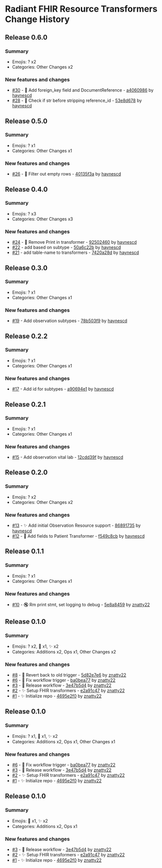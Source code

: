 # Radiant FHIR Resource Transformers Change History

## Release 0.6.0

### Summary

- Emojis: ? x2
- Categories: Other Changes x2

### New features and changes

- [#30](https://github.com/radiant-network/radiant-fhir-transformers/pull/30) -  :necktie: Add foreign_key field and DocumentReference - [a4060986](https://github.com/radiant-network/radiant-fhir-transformers/commit/a4060986ebaa801d71c1bec760905259d9fd1bec) by [haynescd](https://github.com/haynescd)
- [#28](https://github.com/radiant-network/radiant-fhir-transformers/pull/28) -  :bug: Check if str before stripping reference_id - [53e8d678](https://github.com/radiant-network/radiant-fhir-transformers/commit/53e8d6783fd365aa69d03b99a3637fa1dc223593) by [haynescd](https://github.com/haynescd)


## Release 0.5.0

### Summary

- Emojis: ? x1
- Categories: Other Changes x1

### New features and changes

- [#26](https://github.com/radiant-network/radiant-fhir-transformers/pull/26) -  :bug: Filter out empty rows - [40135f3a](https://github.com/radiant-network/radiant-fhir-transformers/commit/40135f3a507bec96f6d46221199fca3df01bb497) by [haynescd](https://github.com/haynescd)


## Release 0.4.0

### Summary

- Emojis: ? x3
- Categories: Other Changes x3

### New features and changes

- [#24](https://github.com/radiant-network/radiant-fhir-transformers/pull/24) -  :bug: Remove Print in transformer - [92502460](https://github.com/radiant-network/radiant-fhir-transformers/commit/92502460a1c8e0eb279a40d061bdbc0033ca0894) by [haynescd](https://github.com/haynescd)
- [#22](https://github.com/radiant-network/radiant-fhir-transformers/pull/22) -  add based on subtype - [50a6c22b](https://github.com/radiant-network/radiant-fhir-transformers/commit/50a6c22ba846fa32afcd3cb7e9f72ecaa0978e7f) by [haynescd](https://github.com/haynescd)
- [#21](https://github.com/radiant-network/radiant-fhir-transformers/pull/21) -  add table-name to transformers - [7420a28d](https://github.com/radiant-network/radiant-fhir-transformers/commit/7420a28d0f6c18cbef4075290b6e0ddc6bd6d48e) by [haynescd](https://github.com/haynescd)


## Release 0.3.0

### Summary

- Emojis: ? x1
- Categories: Other Changes x1

### New features and changes

- [#19](https://github.com/radiant-network/radiant-fhir-transformers/pull/19) -  Add observation subtypes - [78b503f9](https://github.com/radiant-network/radiant-fhir-transformers/commit/78b503f9115560af8dc72dcdc42edb78f0737d0b) by [haynescd](https://github.com/haynescd)


## Release 0.2.2

### Summary

- Emojis: ? x1
- Categories: Other Changes x1

### New features and changes

- [#17](https://github.com/radiant-network/radiant-fhir-transformers/pull/17) -  Add id for subtypes - [a90694e1](https://github.com/radiant-network/radiant-fhir-transformers/commit/a90694e169da252ccb6adae435e81c8a066e0690) by [haynescd](https://github.com/haynescd)


## Release 0.2.1

### Summary

- Emojis: ? x1
- Categories: Other Changes x1

### New features and changes

- [#15](https://github.com/radiant-network/radiant-fhir-transformers/pull/15) -  Add observation vital lab - [12cdd39f](https://github.com/radiant-network/radiant-fhir-transformers/commit/12cdd39fb11f490d0c12336640b7cbb6ac20de44) by [haynescd](https://github.com/haynescd)


## Release 0.2.0

### Summary

- Emojis: ? x2
- Categories: Other Changes x2

### New features and changes

- [#13](https://github.com/radiant-network/radiant-fhir-transformers/pull/13) -  :sparkles: Add initial Observation Resource support - [86891735](https://github.com/radiant-network/radiant-fhir-transformers/commit/8689173517594b2a97bb7f48c2577ada053599e9) by [haynescd](https://github.com/haynescd)
- [#12](https://github.com/radiant-network/radiant-fhir-transformers/pull/12) -  :bento: Add fields to Patient Transformer - [f549c8cb](https://github.com/radiant-network/radiant-fhir-transformers/commit/f549c8cba35e8bdfc7fb629810542c7d54852c8b) by [haynescd](https://github.com/haynescd)


## Release 0.1.1

### Summary

- Emojis: ? x1
- Categories: Other Changes x1

### New features and changes

- [#10](https://github.com/radiant-network/radiant-fhir-transformers/pull/10) -  :mute: Rm print stmt, set logging to debug - [5e8a8459](https://github.com/radiant-network/radiant-fhir-transformers/commit/5e8a8459d6f8646ef830830efa9781bd08db4fcd) by [znatty22](https://github.com/znatty22)


## Release 0.1.0

### Summary

- Emojis: ? x2, 👷 x1, ✨ x2
- Categories: Additions x2, Ops x1, Other Changes x2

### New features and changes

- [#8](https://github.com/radiant-network/radiant-fhir-transformers/pull/8) -  :bug: Revert back to old trigger - [5d82e7e6](https://github.com/radiant-network/radiant-fhir-transformers/commit/5d82e7e64f8d1c8b2f11d0f7af9b4d43ca58f907) by [znatty22](https://github.com/znatty22)
- [#6](https://github.com/radiant-network/radiant-fhir-transformers/pull/6) -  :bug: Fix workflow trigger - [ba0bea77](https://github.com/radiant-network/radiant-fhir-transformers/commit/ba0bea771d819b2fb2cc82c5be25b76317f5ff2e) by [znatty22](https://github.com/znatty22)
- [#3](https://github.com/radiant-network/radiant-fhir-transformers/pull/3) - 👷 Release workflow - [3e47b5d4](https://github.com/radiant-network/radiant-fhir-transformers/commit/3e47b5d4d2008a631bc70db6d203360ce1cc6c71) by [znatty22](https://github.com/znatty22)
- [#2](https://github.com/radiant-network/radiant-fhir-transformers/pull/2) - ✨ Setup FHIR transformers - [e2a91c47](https://github.com/radiant-network/radiant-fhir-transformers/commit/e2a91c473f95e3d0b1094d7aee852308f582ee25) by [znatty22](https://github.com/znatty22)
- [#1](https://github.com/radiant-network/radiant-fhir-transformers/pull/1) - ✨ Initialize repo - [4695e2f0](https://github.com/radiant-network/radiant-fhir-transformers/commit/4695e2f0f37c92dacbbb8331b970b8fda8f2ff76) by [znatty22](https://github.com/znatty22)


## Release 0.1.0

### Summary

- Emojis: ? x1, 👷 x1, ✨ x2
- Categories: Additions x2, Ops x1, Other Changes x1

### New features and changes

- [#6](https://github.com/radiant-network/radiant-fhir-transformers/pull/6) -  :bug: Fix workflow trigger - [ba0bea77](https://github.com/radiant-network/radiant-fhir-transformers/commit/ba0bea771d819b2fb2cc82c5be25b76317f5ff2e) by [znatty22](https://github.com/znatty22)
- [#3](https://github.com/radiant-network/radiant-fhir-transformers/pull/3) - 👷 Release workflow - [3e47b5d4](https://github.com/radiant-network/radiant-fhir-transformers/commit/3e47b5d4d2008a631bc70db6d203360ce1cc6c71) by [znatty22](https://github.com/znatty22)
- [#2](https://github.com/radiant-network/radiant-fhir-transformers/pull/2) - ✨ Setup FHIR transformers - [e2a91c47](https://github.com/radiant-network/radiant-fhir-transformers/commit/e2a91c473f95e3d0b1094d7aee852308f582ee25) by [znatty22](https://github.com/znatty22)
- [#1](https://github.com/radiant-network/radiant-fhir-transformers/pull/1) - ✨ Initialize repo - [4695e2f0](https://github.com/radiant-network/radiant-fhir-transformers/commit/4695e2f0f37c92dacbbb8331b970b8fda8f2ff76) by [znatty22](https://github.com/znatty22)


## Release 0.1.0

### Summary

- Emojis: 👷 x1, ✨ x2
- Categories: Additions x2, Ops x1

### New features and changes

- [#3](https://github.com/radiant-network/radiant-fhir-transformers/pull/3) - 👷 Release workflow - [3e47b5d4](https://github.com/radiant-network/radiant-fhir-transformers/commit/3e47b5d4d2008a631bc70db6d203360ce1cc6c71) by [znatty22](https://github.com/znatty22)
- [#2](https://github.com/radiant-network/radiant-fhir-transformers/pull/2) - ✨ Setup FHIR transformers - [e2a91c47](https://github.com/radiant-network/radiant-fhir-transformers/commit/e2a91c473f95e3d0b1094d7aee852308f582ee25) by [znatty22](https://github.com/znatty22)
- [#1](https://github.com/radiant-network/radiant-fhir-transformers/pull/1) - ✨ Initialize repo - [4695e2f0](https://github.com/radiant-network/radiant-fhir-transformers/commit/4695e2f0f37c92dacbbb8331b970b8fda8f2ff76) by [znatty22](https://github.com/znatty22)